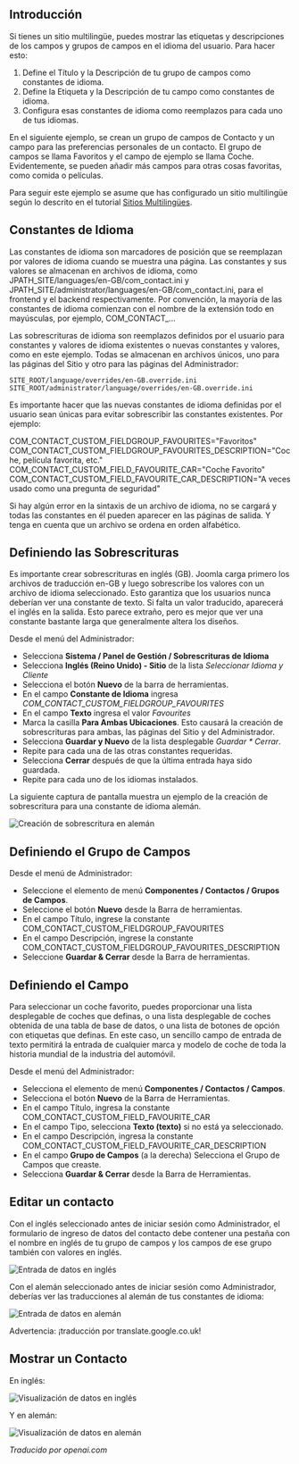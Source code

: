 <!-- Filename: J3.x:Adding_custom_fields/Multilingual_Sites / Display title: Sitios multilingües -->

## Introducción

Si tienes un sitio multilingüe, puedes mostrar las etiquetas y descripciones de los campos y grupos de campos en el idioma del usuario. Para hacer esto:

1. Define el Título y la Descripción de tu grupo de campos como constantes de idioma.
2. Define la Etiqueta y la Descripción de tu campo como constantes de idioma.
3. Configura esas constantes de idioma como reemplazos para cada uno de tus idiomas.

En el siguiente ejemplo, se crean un grupo de campos de Contacto y un campo para las preferencias personales de un contacto. El grupo de campos se llama Favoritos y el campo de ejemplo se llama Coche. Evidentemente, se pueden añadir más campos para otras cosas favoritas, como comida o películas.

Para seguir este ejemplo se asume que has configurado un sitio multilingüe según lo descrito en el tutorial [Sitios Multilingües](jdocmanual?article=user/languages/setup-a-multilingual-site "Sitios Multilingües").

## Constantes de Idioma

Las constantes de idioma son marcadores de posición que se reemplazan por valores de idioma cuando se muestra una página. Las constantes y sus valores se almacenan en archivos de idioma, como JPATH_SITE/languages/en-GB/com_contact.ini y JPATH_SITE/administrator/languages/en-GB/com_contact.ini, para el frontend y el backend respectivamente. Por convención, la mayoría de las constantes de idioma comienzan con el nombre de la extensión todo en mayúsculas, por ejemplo, COM_CONTACT_...

Las sobrescrituras de idioma son reemplazos definidos por el usuario para constantes y valores de idioma existentes o nuevas constantes y valores, como en este ejemplo. Todas se almacenan en archivos únicos, uno para las páginas del Sitio y otro para las páginas del Administrador:
```
SITE_ROOT/language/overrides/en-GB.override.ini
SITE_ROOT/administrator/language/overrides/en-GB.override.ini
```
Es importante hacer que las nuevas constantes de idioma definidas por el usuario sean únicas para evitar sobrescribir las constantes existentes. Por ejemplo:

COM_CONTACT_CUSTOM_FIELDGROUP_FAVOURITES="Favoritos"
COM_CONTACT_CUSTOM_FIELDGROUP_FAVOURITES_DESCRIPTION="Coche, película favorita, etc."
COM_CONTACT_CUSTOM_FIELD_FAVOURITE_CAR="Coche Favorito"
COM_CONTACT_CUSTOM_FIELD_FAVOURITE_CAR_DESCRIPTION="A veces usado como una pregunta de seguridad"

Si hay algún error en la sintaxis de un archivo de idioma, no se cargará y todas las constantes en él pueden aparecer en las páginas de salida. Y tenga en cuenta que un archivo se ordena en orden alfabético.

## Definiendo las Sobrescrituras

Es importante crear sobrescrituras en inglés (GB). Joomla carga primero los archivos de traducción en-GB y luego sobrescribe los valores con un archivo de idioma seleccionado. Esto garantiza que los usuarios nunca deberían ver una constante de texto. Si falta un valor traducido, aparecerá el inglés en la salida. Esto parece extraño, pero es mejor que ver una constante bastante larga que generalmente altera los diseños.

Desde el menú del Administrador:

* Selecciona **Sistema / Panel de Gestión / Sobrescrituras de Idioma**
* Selecciona **Inglés (Reino Unido) - Sitio** de la lista *Seleccionar Idioma y Cliente*
* Selecciona el botón **Nuevo** de la barra de herramientas.
* En el campo **Constante de Idioma** ingresa *COM_CONTACT_CUSTOM_FIELDGROUP_FAVOURITES*
* En el campo **Texto** ingresa el valor *Favourites*
* Marca la casilla **Para Ambas Ubicaciones**. Esto causará la creación de sobrescrituras para ambas, las páginas del Sitio y del Administrador.
* Selecciona **Guardar y Nuevo** de la lista desplegable *Guardar * Cerrar*.
* Repite para cada una de las otras constantes requeridas.
* Selecciona **Cerrar** después de que la última entrada haya sido guardada.
* Repite para cada uno de los idiomas instalados.

La siguiente captura de pantalla muestra un ejemplo de la creación de sobrescritura para una constante de idioma alemán.

![Creación de sobrescritura en alemán](../../../en/images/fields/fields-overrides-creation-de.png "Creación de sobrescritura en alemán")

## Definiendo el Grupo de Campos

Desde el menú de Administrador:

* Seleccione el elemento de menú **Componentes / Contactos / Grupos de Campos**.
* Seleccione el botón **Nuevo** desde la Barra de herramientas.
* En el campo Título, ingrese la constante COM_CONTACT_CUSTOM_FIELDGROUP_FAVOURITES
* En el campo Descripción, ingrese la constante COM_CONTACT_CUSTOM_FIELDGROUP_FAVOURITES_DESCRIPTION
* Seleccione **Guardar & Cerrar** desde la Barra de herramientas.

## Definiendo el Campo

Para seleccionar un coche favorito, puedes proporcionar una lista desplegable de coches que definas, o una lista desplegable de coches obtenida de una tabla de base de datos, o una lista de botones de opción con etiquetas que definas. En este caso, un sencillo campo de entrada de texto permitirá la entrada de cualquier marca y modelo de coche de toda la historia mundial de la industria del automóvil.

Desde el menú del Administrador:

* Selecciona el elemento de menú **Componentes / Contactos / Campos**.
* Selecciona el botón **Nuevo** de la Barra de Herramientas.
* En el campo Título, ingresa la constante COM_CONTACT_CUSTOM_FIELD_FAVOURITE_CAR
* En el campo Tipo, selecciona **Texto (texto)** si no está ya seleccionado.
* En el campo Descripción, ingresa la constante COM_CONTACT_CUSTOM_FIELD_FAVOURITE_CAR_DESCRIPTION
* En el campo **Grupo de Campos** (a la derecha) Selecciona el Grupo de Campos que creaste.
* Selecciona **Guardar & Cerrar** desde la Barra de Herramientas.

## Editar un contacto

Con el inglés seleccionado antes de iniciar sesión como Administrador, el formulario de ingreso de datos del contacto debe contener una pestaña con el nombre en inglés de tu grupo de campos y los campos de ese grupo también con valores en inglés.

![Entrada de datos en inglés](../../../en/images/fields/fields-overrides-entry.png "Entrada de datos en inglés")

Con el alemán seleccionado antes de iniciar sesión como Administrador, deberías ver las traducciones al alemán de tus constantes de idioma:

![Entrada de datos en alemán](../../../en/images/fields/fields-overrides-entry-de.png "Entrada de datos en alemán")

Advertencia: ¡traducción por translate.google.co.uk!

## Mostrar un Contacto

En inglés:

![Visualización de datos en inglés](../../../en/images/fields/fields-overrides-display.png "Visualización de datos en inglés")

Y en alemán:

![Visualización de datos en alemán](../../../en/images/fields/fields-overrides-display-de.png "Visualización de datos en alemán")

*Traducido por openai.com*


